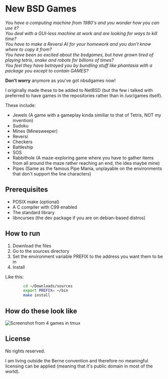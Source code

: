 # New BSD Games
<!To anyone who has been involved in development of this display system: f.. fu.. FUCK Y'ALL ! WHAT KIND OF HELLISH SHIT IS THIS?!?!?!?!??>
 *You have a computing machine from 1980's  and you wonder how you can use it? <br/>
  You deal with a GUI-less machine at work and are looking for ways to kill time? <br/>
   You have to make a Reversi AI for your homework and you don't know where to copy it from? <br/>
    You have been so excited about the bsdgames, but have grown tired of playing tetris, snake and robots for billions of times? <br/>
     You feel they have betrayed you by bundling stuff like phantasia with a package you except to contain GAMES?* <br/>

**Don't worry** anymore as you've got nbsdgames now!

I originally made these to be added to NetBSD (but the few i talked with preferred to have games in the repositories rather than in /usr/games itself).


These include:

* Jewels (A game with a gameplay kinda similiar to that of Tetris, NOT my invention)
* Sudoku
* Mines (Minesweeper)
* Reversi
* Checkers
* Battleship
* SOS
* Rabbithole (A maze-exploring game where you have to gather items from all around the maze rather reaching an end, the idea maybe mine)
* Pipes (Same as the famous Pipe Mania, unplayable on the environments that don't support the line characters)

## Prerequisites

* POSIX make (optional)
* A C compiler with C99 enabled 
* The standard library
* libncurses (the dev package if you are on debian-based distros)

## How to run


1) Download the files
2) Go to the sources directory
3) Set the environment variable PREFIX to the address you want them to be in
4) Install

Like this:

``` sh
        cd ~/Downloads/sources
        export PREFIX= ~/bin
        make install
```

## How do these look like
![Screenshot from 4 games in tmux](https://raw.githubusercontent.com/untakenstupidnick/new-bsd-games/master/screenshot.png)


## License
No rights reserved.

I am living outside the Berne convention and therefore no meaningful licensing can be applied (meaning that it's public domain in most of the world).


